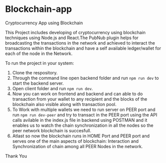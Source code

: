 # Blockchain-app

Cryptocurrency App using Blockchain

This Project includes developing of cryptocurrency using blockchain techniques using Node.js and React.The PubNub plugin helps for  broadcasting the transactions in the network and achieved to interact the transactions within the blockchain and have a self available ledger/wallet for each of the node in the Network.

To run the project in your system:<br/>
1. Clone the respository.<br/>
2. Through the command line open backend folder and run ```npm run dev``` to start the backend server.<br/>
3. Open client folder and run ```npm run dev```.<br/>
4. Now you can work on frontend and backend and can able to do transaction from your wallet to any recipient and the blocks of the blockchain also visible along with transaction pool.
5. To Work with multiple wallets we need  to run server on PEER port and run ```npm run dev-peer``` and try to transact in the PEER port using the API calls avilable in the index.js file in backend using POSTMAN and it enables us to watch the chain synchronization in all the nodes so the peer network blockchain is succesfull.
6. Atlast so now the blockchain runs in HOME Port and PEER port and serves one of the main aspects of blockchain: Interaction and Synchronization of chain among all PEER Nodes in the network.

Thank You
